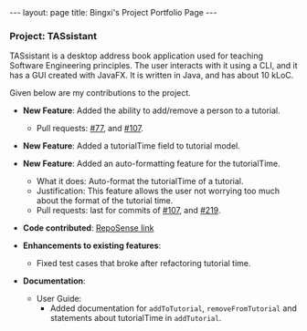 <div style="page-break-after: always;"></div>
---
layout: page
title: Bingxi's Project Portfolio Page
---

### Project: TASsistant

TASsistant is a desktop address book application used for teaching Software Engineering principles.
The user interacts with it using a CLI, and it has a GUI created with JavaFX.
It is written in Java, and has about 10 kLoC.

Given below are my contributions to the project.

* **New Feature**: Added the ability to add/remove a person to a tutorial.
  * Pull requests: [\#77](https://github.com/AY2324S1-CS2103T-F12-3/tp/pull/77), and [\#107](https://github.com/AY2324S1-CS2103T-F12-3/tp/pull/107/).

* **New Feature**: Added a tutorialTime field to tutorial model.

* **New Feature**: Added an auto-formatting feature for the tutorialTime.
  * What it does: Auto-format the tutorialTime of a tutorial.
  * Justification: This feature allows the user not worrying too much about the format of the tutorial time.
  * Pull requests: last for commits of [\#107](https://github.com/AY2324S1-CS2103T-F12-3/tp/pull/107/), and [\#219](https://github.com/AY2324S1-CS2103T-F12-3/tp/pull/219).

* **Code contributed**: [RepoSense link](https://nus-cs2103-ay2324s1.github.io/tp-dashboard/?breakdown=true&search=propene-dan&sort=groupTitle%20dsc&sortWithin=title&timeframe=commit&mergegroup=&groupSelect=groupByAuthors&since=2023-09-22&checkedFileTypes=docs~functional-code~test-code~other&tabOpen=false)

* **Enhancements to existing features**:
    * Fixed test cases that broke after refactoring tutorial time.

* **Documentation**:
    * User Guide:
        * Added documentation for `addToTutorial`, `removeFromTutorial` and statements about tutorialTime in `addTutorial`.
